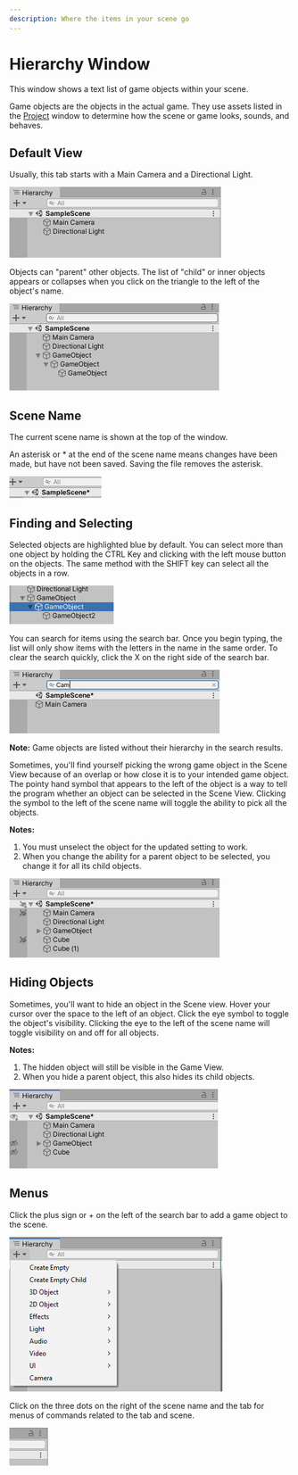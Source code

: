 ```yaml
---
description: Where the items in your scene go
---
```


# Hierarchy Window

This window shows a text list of game objects within your scene.

Game objects are the objects in the actual game. They use assets listed in the [Project](project-window.md) window to determine how the scene or game looks, sounds, and behaves. 

## Default View

Usually, this tab starts with a Main Camera and a Directional Light. 

![](../../.gitbook/assets/image%20%2849%29.png)

Objects can "parent" other objects. The list of "child" or inner objects appears or collapses when you click on the triangle to the left of the object's name.

![](../../.gitbook/assets/image%20%2860%29.png)

## **Scene Name**

The current scene name is shown at the top of the window.

An asterisk or \* at the end of the scene name means changes have been made, but have not been saved. Saving the file removes the asterisk.

![](../../.gitbook/assets/image%20%2861%29.png)

## Finding and Selecting

Selected objects are highlighted blue by default. You can select more than one object by holding the CTRL Key and clicking with the left mouse button on the objects. The same method with the SHIFT key can select all the objects in a row.

![](../../.gitbook/assets/image%20%2852%29.png)

You can search for items using the search bar. Once you begin typing, the list will only show items with the letters in the name in the same order. To clear the search quickly, click the X on the right side of the search bar.

![](../../.gitbook/assets/image%20%2858%29.png)

**Note:** Game objects are listed without their hierarchy in the search results.

Sometimes, you'll find yourself picking the wrong game object in the Scene View because of an overlap or how close it is to your intended game object. The pointy hand symbol that appears to the left of the object is a way to tell the program whether an object can be selected in the Scene View. Clicking the symbol to the left of the scene name will toggle the ability to pick all the objects.

**Notes:**   
1. You must unselect the object for the updated setting to work.  
2. When you change the ability for a parent object to be selected, you change it for all its child objects.

![](../../.gitbook/assets/image%20%2816%29.png)

## **Hiding Objects**

Sometimes, you'll want to hide an object in the Scene view. Hover your cursor over the space to the left of an object. Click the eye symbol to toggle the object's visibility. Clicking the eye to the left of the scene name will toggle visibility on and off for all objects.

**Notes:**   
1. The hidden object will still be visible in the Game View.  
2. When you hide a parent object, this also hides its child objects.

![](../../.gitbook/assets/image%20%2851%29.png)

## Menus

Click the plus sign or + on the left of the search bar to add a game object to the scene.

![](../../.gitbook/assets/image%20%2841%29.png)

Click on the three dots on the right of the scene name and the tab for menus of commands related to the tab and scene.

![](../../.gitbook/assets/image%20%2822%29.png)

